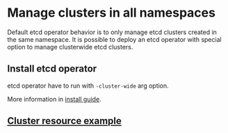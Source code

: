 # Manage clusters in all namespaces

Default etcd operator behavior is to only manage etcd clusters created in the same namespace.
It is possible to deploy an etcd operator with special option to manage clusterwide etcd clusters.

## Install etcd operator

etcd operator have to run with `-cluster-wide` arg option.

More information in [install guide](doc/user/install_guide.md).

## [Cluster resource example](example/example-etcd-cluster-clusterwide.yaml)
